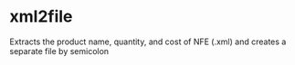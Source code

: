 # xml2file
Extracts the product name, quantity, and cost of NFE (.xml) and creates a separate file by semicolon
